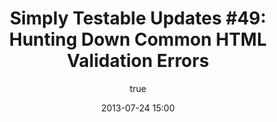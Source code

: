 ---
layout: default
title: "Simply Testable Updates #49: Hunting Down Common HTML Validation Errors"
date: 2013-07-24 15:00
author:
    name: Jon Cram
    url: https://github.com/webignition
newsletter:
    issue_number: 49th
    url: https://us5.campaign-archive2.com/?u=ac75e33d993d2b502e333ddd0&amp;id=616710d839
    closing_sentence: Expect the next newsletter a week from now on July 31.
    highlights:
        - This week I ran lots of analysis to identify the most common specific HTML validation errors and the most common types of error with the aim of generating help pages to provide explanations of, and possible solutions for, the HTML validation errors you may encounter.
---